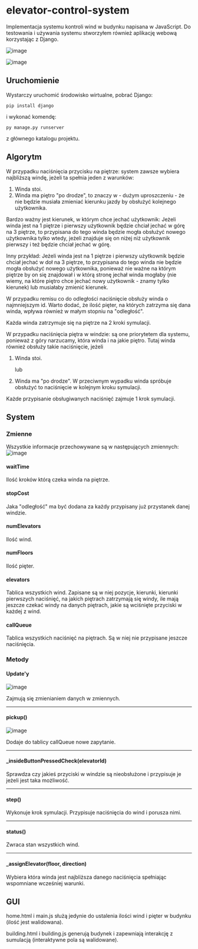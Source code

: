 # elevator-control-system
Implementacja systemu kontroli wind w budynku napisana w JavaScript.
Do testowania i używania systemu stworzyłem również aplikację webową korzystając z Django.

![image](https://github.com/szceckiew/elevator-control-system/assets/115181486/1d8df572-d5d1-49fc-9ca0-b18148ee6cfc)

![image](https://github.com/szceckiew/elevator-control-system/assets/115181486/4883223d-2c7a-420b-bc62-362a4de06d44)

## Uruchomienie
Wystarczy uruchomić środowisko wirtualne, pobrać Django:

`pip install django `

i wykonać komendę:

`py manage.py runserver`

z głównego katalogu projektu.

## Algorytm
W przypadku naciśnięcia przycisku na piętrze: system zawsze wybiera najbliższą windę, jeżeli ta spełnia jeden z warunków:
1. Winda stoi.
2. Winda ma piętro "po drodze", to znaczy w - dużym uproszczeniu - że nie będzie musiała zmieniać kierunku jazdy by obsłużyć kolejnego użytkownika.

Bardzo ważny jest kierunek, w którym chce jechać użytkownik:
Jeżeli winda jest na 1 piętrze i pierwszy użytkownik będzie chciał jechać w górę na 3 piętrze, to przypisana do tego winda będzie mogła obsłużyć nowego użytkownika tylko wtedy, jeżeli znajduje się on niżej niż użytkownik pierwszy i też będzie chciał jechać w górę.

Inny przykład:
Jeżeli winda jest na 1 piętrze i pierwszy użytkownik będzie chciał jechać w doł na 3 piętrze, to przypisana do tego winda nie będzie mogła obsłużyć nowego użytkownika, ponieważ nie ważne na którym piętrze by on się znajdował i w którą stronę jechał winda mogłaby (nie wiemy, na które piętro chce jechać nowy użytkownik - znamy tylko kierunek) lub musiałaby zmienić kierunek.

W przypadku remisu co do odległości naciśnięcie obsłuży winda o najmniejszym id.
Warto dodać, że ilość pięter, na których zatrzyma się dana winda, wpływa również w małym stopniu na "odległość".

Każda winda zatrzymuje się na piętrze na 2 kroki symulacji.

W przypadku naciśnięcia piętra w windzie: są one priorytetem dla systemu, ponieważ z góry narzucamy, która winda i na jakie piętro.
Tutaj winda również obsłuży takie naciśnięcie, jeżeli 
1. Winda stoi.
   
   lub
2. Winda ma "po drodze".
W przeciwnym wypadku winda spróbuje obsłużyć to naciśnięcie w kolejnym kroku symulacji.

Każde przypisanie obsługiwanych naciśnięć zajmuje 1 krok symulacji.

## System
### Zmienne
Wszystkie informacje przechowywane są w następujących zmiennych:
![image](https://github.com/szceckiew/elevator-control-system/assets/115181486/39c68430-bcb6-479c-816a-9d2250eab5e4)

#### waitTime
Ilość kroków którą czeka winda na piętrze.

#### stopCost
Jaka "odległość" ma być dodana za każdy przypisany już przystanek danej windzie.

#### numElevators
Ilość wind.

#### numFloors
Ilość pięter.

#### elevators
Tablica wszystkich wind.
Zapisane są w niej pozycje, kierunki, kierunki pierwszych naciśnięć, na jakich piętrach zatrzymają się windy, ile mają jeszcze czekać windy na danych piętrach, jakie są wciśnięte przyciski w każdej z wind.

#### callQueue
Tablica wszystkich naciśnięć na piętrach. Są w niej nie przypisane jeszcze naciśnięcia.

### Metody

#### Update'y
![image](https://github.com/szceckiew/elevator-control-system/assets/115181486/25a76f2c-cb2c-43ed-9239-3c65585cfd67)

Zajmują się zmienianiem danych w zmiennych.

---

#### pickup()
![image](https://github.com/szceckiew/elevator-control-system/assets/115181486/6c67bb9e-b691-40c8-beea-f6ac1b550f74)

Dodaje do tablicy callQueue nowe zapytanie.

---

#### _insideButtonPressedCheck(elevatorId)
Sprawdza czy jakieś przyciski w windzie są nieobsłużone i przypisuje je jeżeli jest taka możliwość.

---

#### step()
Wykonuje krok symulacji. Przypisuje naciśnięcia do wind i porusza nimi.

---

#### status()
Zwraca stan wszystkich wind.

---

#### _assignElevator(floor, direction)
Wybiera która winda jest najbliższa danego naciśnięcia spełniając wspomniane wcześniej warunki.


## GUI
home.html i main.js służą jedynie do ustalenia ilości wind i pięter w budynku (ilość jest walidowana).

building.html i building.js generują budynek i zapewniają interakcję z sumulacją (interaktywne pola są walidowane).





